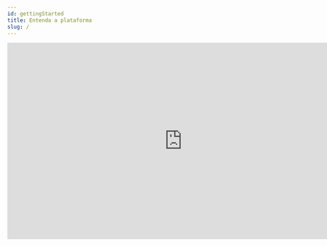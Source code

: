 ```yaml
---
id: gettingStarted
title: Entenda a plataforma
slug: /
---
```


<iframe width="800" height="450" src="https://www.youtube.com/embed/NLsiMsNTAxI" frameborder="0" allow="accelerometer; autoplay; clipboard-write; encrypted-media; gyroscope; picture-in-picture" 
allowfullscreen="allowfullscreen"
        mozallowfullscreen="mozallowfullscreen" 
        msallowfullscreen="msallowfullscreen" 
        oallowfullscreen="oallowfullscreen" 
        webkitallowfullscreen="webkitallowfullscreen"
></iframe>
